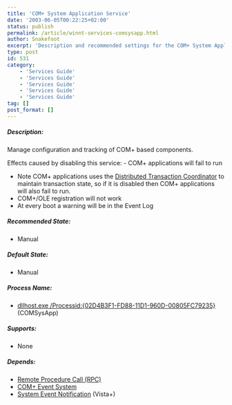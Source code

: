 ```yaml
---
title: 'COM+ System Application Service'
date: '2003-06-05T00:22:25+02:00'
status: publish
permalink: /article/winnt-services-comsysapp.html
author: Snakefoot
excerpt: 'Description and recommended settings for the COM+ System Application service.'
type: post
id: 531
category:
    - 'Services Guide'
    - 'Services Guide'
    - 'Services Guide'
    - 'Services Guide'
    - 'Services Guide'
tag: []
post_format: []
---
```

##### Description:

 Manage configuration and tracking of COM+ based components.  
  
 Effects caused by disabling this service: - COM+ applications will fail to run 
  - Note COM+ applications uses the [Distributed Transaction Coordinator](/article/winnt-services-msdtc.html) to maintain transaction state, so if it is disabled then COM+ applications will also fail to run.
- COM+/OLE registration will not work
- At every boot a warning will be in the Event Log

##### Recommended State:

- Manual

##### Default State:

- Manual

##### Process Name:

- [dllhost.exe /Processid:{02D4B3F1-FD88-11D1-960D-00805FC79235}](/article/winnt-services-wrapper.html) (COMSysApp)

##### Supports:

- None

##### Depends:

- [Remote Procedure Call (RPC)](/article/winnt-services-rpcss.html)
- [COM+ Event System](/article/winnt-services-eventsystem.html)
- [System Event Notification](/article/winnt-services-sens.html) (Vista+)